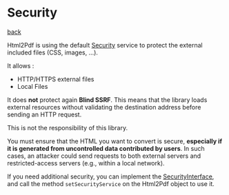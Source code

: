 # Security

[back](./README.md)

Html2Pdf is using the default [Security](../src/Security/Security.php) service to protect the external included files (CSS, images, ...).

It allows : 

 * HTTP/HTTPS external files
 * Local Files

It does **not** protect again **Blind SSRF**. This means that the library loads external resources
without validating the destination address before sending an HTTP request.

This is not the responsibility of this library.

You must ensure that the HTML you want to convert is secure, **especially if it is generated from uncontrolled data contributed by users**.
In such cases, an attacker could send requests to both external servers and restricted-access servers (e.g., within a local network).

If you need additional security, you can implement the [SecurityInterface](../src/Security/SecurityInterface.php),
and call the method `setSecurityService` on the Html2Pdf object to use it.
